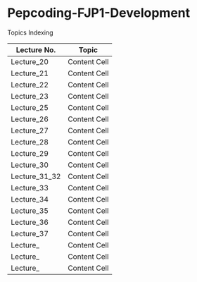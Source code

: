 # Pepcoding-FJP1-Development

Topics Indexing

Lecture No.   | Topic
------------- | -------------
Lecture_20    | Content Cell
Lecture_21    | Content Cell
Lecture_22    | Content Cell
Lecture_23    | Content Cell
Lecture_25    | Content Cell
Lecture_26    | Content Cell
Lecture_27    | Content Cell
Lecture_28    | Content Cell
Lecture_29    | Content Cell
Lecture_30    | Content Cell
Lecture_31_32 | Content Cell
Lecture_33    | Content Cell
Lecture_34    | Content Cell
Lecture_35    | Content Cell
Lecture_36    | Content Cell
Lecture_37    | Content Cell
Lecture_      | Content Cell
Lecture_      | Content Cell
Lecture_      | Content Cell
